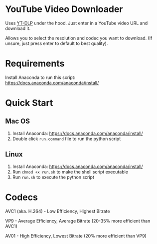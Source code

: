 # YouTube Video Downloader
Uses [YT-DLP](https://github.com/yt-dlp/yt-dlp) under the hood.
Just enter in a YouTube video URL and download it.

Allows you to select the resolution and codec you want to download. (If unsure, just press enter to default to best quality).

# Requirements
Install Anaconda to run this script: https://docs.anaconda.com/anaconda/install/

# Quick Start
## Mac OS
1. Install Anaconda: https://docs.anaconda.com/anaconda/install/
2. Double click `run.command` file to run the python script

## Linux
1. Install Anaconda: https://docs.anaconda.com/anaconda/install/
2. Run `chmod +x run.sh` to make the shell script executable
3. Run `run.sh` to execute the python script

# Codecs

AVC1 (aka. H.264) - Low Efficiency, Highest Bitrate

VP9 - Average Efficiency, Average Bitrate (20-35% more efficient than AVC1)

AV01 - High Efficiency, Lowest Bitrate (20% more efficient than VP9)